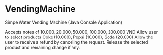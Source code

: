 # VendingMachine

Simpe Water Vending Machine
(Java Console Application)

Accepts notes of 10.000, 20.000, 50.000, 100.000, 200.000 VND
Allow user to select products Coke (10.000), Pepsi (10.000), Soda (20.000)
Allow the user to receive a refund by canceling the request.
Release the selected product and remaining change if any.

